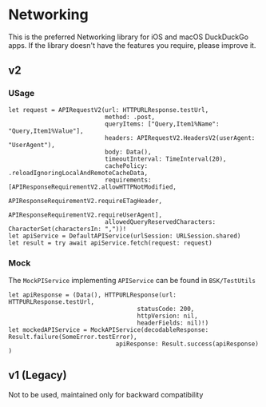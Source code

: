 #  Networking

This is the preferred Networking library for iOS and macOS DuckDuckGo apps.
If the library doesn't have the features you require, please improve it. 

## v2

### USage

```
let request = APIRequestV2(url: HTTPURLResponse.testUrl,
                           method: .post,
                           queryItems: ["Query,Item1%Name": "Query,Item1%Value"],
                           headers: APIRequestV2.HeadersV2(userAgent: "UserAgent"),
                           body: Data(),
                           timeoutInterval: TimeInterval(20),
                           cachePolicy: .reloadIgnoringLocalAndRemoteCacheData,
                           requirements: [APIResponseRequirementV2.allowHTTPNotModified,
                                          APIResponseRequirementV2.requireETagHeader,
                                          APIResponseRequirementV2.requireUserAgent],
                           allowedQueryReservedCharacters: CharacterSet(charactersIn: ","))!
let apiService = DefaultAPIService(urlSession: URLSession.shared)
let result = try await apiService.fetch(request: request)
```

### Mock

The `MockPIService` implementing `APIService` can be found in `BSK/TestUtils`

```
let apiResponse = (Data(), HTTPURLResponse(url: HTTPURLResponse.testUrl,
                                    statusCode: 200,
                                    httpVersion: nil,
                                    headerFields: nil)!)
let mockedAPIService = MockAPIService(decodableResponse: Result.failure(SomeError.testError),
                              apiResponse: Result.success(apiResponse) )
```

## v1 (Legacy)

Not to be used, maintained only for backward compatibility 
